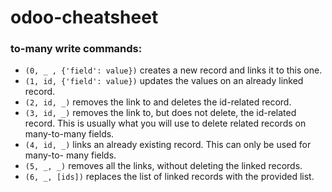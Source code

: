 # odoo-cheatsheet

### to-many write commands:

- `(0, _ , {'field': value})` creates a new record and links it to this one.
- `(1, id, {'field': value})` updates the values on an already linked record.
- `(2, id, _)` removes the link to and deletes the id-related record.
- `(3, id, _)` removes the link to, but does not delete, the id-related record. This is
usually what you will use to delete related records on many-to-many fields.
- `(4, id, _)` links an already existing record. This can only be used for many-to-
many fields.
- `(5, _, _)` removes all the links, without deleting the linked records.
- `(6, _, [ids])` replaces the list of linked records with the provided list.
